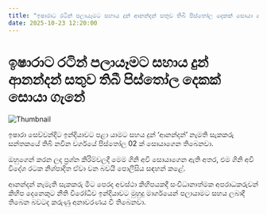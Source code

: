 ```yaml
---
title: "ඉෂාරාට රටින් පලායෑමට සහාය දුන් ආනන්දන් සතුව තිබී පිස්තෝල දෙකක් සොයා ගැනේ"
date: 2025-10-23 12:20:00
---
```


# ඉෂාරාට රටින් පලායෑමට සහාය දුන් ආනන්දන් සතුව තිබී පිස්තෝල දෙකක් සොයා ගැනේ

![Thumbnail](https://helakuru.sgp1.cdn.digitaloceanspaces.com/esana/images/lib/pistol-gun.jpg)

ඉෂාරා සෙව්වන්දිට ඉන්දියාවට පළා යාමට සහය දුන් ‘ආනන්දන්’ නැමති සැකකරු සන්තකයේ තිබී නවීන වර්ගයේ පිස්තෝල 02 ක් සොයාගෙන තිබෙනවා.

ඔහුගෙන් කරන ලද ප්‍රශ්න කිරිම්වලදී මෙම ගිනි අවි සොයාගෙන ඇති අතර, එම ගිනි අවි විදේශ රටක නිශ්පාදිත ඒවා වන බවයි පොලීසිය සඳහන් කළේ.

ආනන්දන් නැමැති සැකකරු මීට පෙරද අවස්ථා කිහිපයකදී සංවිධානාත්මක අපරාධකරුවන් කිහිප දෙනෙකුට නීති විරෝධීව ඉන්දියාවට මුහුදු මාර්ගයෙන් පලායාමට සහය ලබාදී තිබෙන බවටද කරුණු අනාවරණය වී තිබෙනවා.

